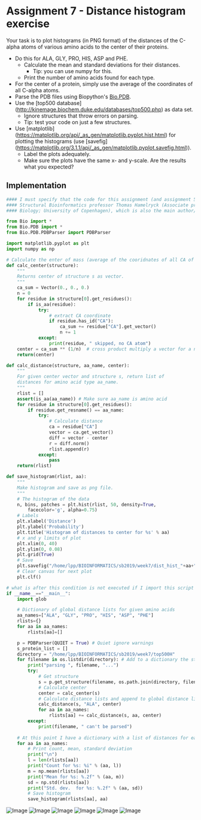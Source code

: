 # Assignment 7 - Distance histogram exercise

Your task is to plot histograms (in PNG format) of the distances of the C-alpha atoms of various amino acids to the center of their proteins.

* Do this for ALA, GLY, PRO, HIS, ASP and PHE.
    * Calculate the mean and standard deviations for their distances.
        * Tip: you can use numpy for this.
    * Print the number of amino acids found for each type.
* For the center of a protein, simply use the average of the coordinates of all C-alpha atoms.
* Parse the PDB files using Biopython's [Bio.PDB](https://biopython.org/wiki/The_Biopython_Structural_Bioinformatics_FAQ).
* Use the [top500 database] (http://kinemage.biochem.duke.edu/databases/top500.php) as data set.
    * Ignore structures that throw errors on parsing.
    * Tip: test your code on just a few structures.
* Use [matplotlib] (https://matplotlib.org/api/_as_gen/matplotlib.pyplot.hist.html) for plotting the histograms (use [savefig] (https://matplotlib.org/3.1.1/api/_as_gen/matplotlib.pyplot.savefig.html)). 
    * Label the plots adequately.
    * Make sure the plots have the same x- and y-scale.
Are the results what you expected?

## Implementation

```python
#### I must specify that the code for this assignment (and assignment 5) has been provided by my 
#### Structural Bioinformatics professor Thomas Hamelryck (Associate professor, Computational and RNA 
#### Biology; University of Copenhagen), which is also the main author/maintainer of the Bio.PDB module.
```

```python
from Bio import *
from Bio.PDB import *
from Bio.PDB.PDBParser import PDBParser

import matplotlib.pyplot as plt
import numpy as np

# Calculate the enter of mass (average of the cooridnates of all CA of the protein)
def calc_center(structure):
    """
    Returns center of structure s as vector.
    """
    ca_sum = Vector(0., 0., 0.)
    n = 0
    for residue in structure[0].get_residues():
        if is_aa(residue):
            try:
                # extract CA coordinate
                if residue.has_id("CA"):
                    ca_sum += residue["CA"].get_vector()
                    n += 1
            except:
                print(residue, " skipped, no CA atom")  
    center = ca_sum ** (1/n)  # cross product multiply a vector for a number
    return(center)

def calc_distance(structure, aa_name, center):
    """
    For given center vector and structure s, return list of 
    distances for amino acid type aa_name.
    """
    rlist = [] 
    assert(is_aa(aa_name)) # Make sure aa_name is amino acid
    for residue in structure[0].get_residues():
        if residue.get_resname() == aa_name:
            try:
                # Calculate distance
                ca = residue["CA"]
                vector = ca.get_vector()
                diff = vector - center
                r = diff.norm()
                rlist.append(r)
            except:
                pass
    return(rlist)

def save_histogram(rlist, aa):
    """
    Make histogram and save as png file.
    """
    # The histogram of the data
    n, bins, patches = plt.hist(rlist, 50, density=True, 
        facecolor='g', alpha=0.75)
    # Labels
    plt.xlabel('Distance')
    plt.ylabel('Probability')
    plt.title('Histogram of distances to center for %s' % aa)
    # x and y limits of plot
    plt.xlim(0, 40)
    plt.ylim(0, 0.08)
    plt.grid(True)
    # Save
    plt.savefig("/home/lpp/BIOINFORMATICS/sb2019/week7/dist_hist_"+aa+".png")
    # Clear canvas for next plot
    plt.clf()

# what is after this condition is not executed if I import this script as module
if __name__=="__main__":  
    import glob

    # Dictionary of global distance lists for given amino acids
    aa_names=["ALA", "GLY", "PRO", "HIS", "ASP", "PHE"]
    rlists={}
    for aa in aa_names:
        rlists[aa]=[]

    p = PDBParser(QUIET = True) # Quiet ignore warnings 
    s_protein_list = []
    directory = "/home/lpp/BIOINFORMATICS/sb2019/week7/top500H"
    for filename in os.listdir(directory): # Add to a dictionary the structure of each protein file and the name of the protein as key
        print("parsing ", filename, "...")
        try:
            # Get structure                                                                
            s = p.get_structure(filename, os.path.join(directory, filename))  # create the structure
            # Calculate center
            center = calc_center(s)
            # Calculate distance lists and append to global distance lists
            calc_distance(s, "ALA", center)
            for aa in aa_names:
                rlists[aa] += calc_distance(s, aa, center)
        except:
            print(filename, " can't be parsed")
    
    # At this point I have a dictionary with a list of distances for each amino acid
    for aa in aa_names:
        # Print count, mean, standard deviation
        print("\n")
        l = len(rlists[aa])
        print("Count for %s: %i" % (aa, l))
        m = np.mean(rlists[aa])
        print("Mean for %s: %.2f" % (aa, m))
        sd = np.std(rlists[aa])
        print("Std. dev.  for %s: %.2f" % (aa, sd))
        # Save histogram
        save_histogram(rlists[aa], aa)
```

![Image](dist_hist_ALA.png)
![Image](dist_hist_ASP.png)
![Image](dist_hist_GLY.png)
![Image](dist_hist_HIS.png)
![Image](dist_hist_PHE.png)
![Image](dist_hist_PRO.png)

